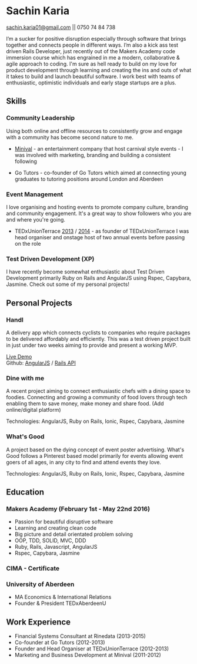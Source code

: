 # Sachin Karia
sachin.karia01@gmail.com || 0750 74 84 738


I’m a sucker for positive disruption especially through software that brings together and connects people in different ways. I’m also a kick ass test driven Rails Developer, just recently out of the Makers Academy code immersion course which has engrained in me a modern, collaborative & agile approach to coding. I'm sure as hell ready to build on my love for product development through learning and creating the ins and outs of what it takes to build and launch beautiful software. I work best with teams of enthusiastic, optimistic individuals and early stage startups are a plus.

## Skills

### Community Leadership

Using both online and offline resources to consistently grow and engage with a community has become second nature to me.

- [Minival](https://www.facebook.com/minivalofficial) - an entertainment company that host carnival style events - I was involved with marketing, branding and building a consistent following

- Go Tutors - co-founder of Go Tutors which aimed at connecting young graduates to tutoring positions around London and Aberdeen

### Event Management

I love organising and hosting events to promote company culture, branding and community engagement. It's a great way to show followers who you are and where you're going.

- TEDxUnionTerrace [2013](https://www.youtube.com/watch?v=F5Is6xzZkf4&list=PLsRNoUx8w3rMt0281K97CCY5F9vw8CqsX) / [2014](https://www.youtube.com/watch?v=fOYz8YANfmw&list=PLsRNoUx8w3rMUzriQ3wP0Lu9m9EVCFTLu) - as founder of TEDxUnionTerrace I was head organiser and onstage host of two annual events before passing on the role

### Test Driven Development (XP)

 I have recently become somewhat enthusiastic about Test Driven Development primarily Ruby on Rails and AngularJS using Rspec, Capybara, Jasmine. Check out some of my personal projects!

## Personal Projects

### Handl

A delivery app which connects cyclists to companies who require packages to be delivered affordably and efficiently. This was a test driven project built in just under two weeks aiming to provide and present a working MVP.

[Live Demo](https://youtu.be/oSti49Wp3A0) <br>
Github: [AngularJS](https://github.com/acookson91/handl-frontend) / [Rails API](https://github.com/acookson91/handl-backend)

### Dine with me

A recent project aiming to connect enthusiastic chefs with a dining space to foodies. Connecting and growing a community of food lovers through tech enabling them to save money, make money and share food. (Add online/digital platform)

Technologies: AngularJS, Ruby on Rails, Ionic, Rspec, Capybara, Jasmine

### What's Good

A project based on the dying concept of event poster advertising. What's Good follows a Pinterest based model primarily for events allowing event goers of all ages, in any city to find and attend events they love.

Technologies: AngularJS, Ruby on Rails, Ionic, Rspec, Capybara, Jasmine

## Education

### Makers Academy (February 1st - May 22nd 2016)

- Passion for beautiful disruptive software
- Learning and creating clean code
- Big picture and detail orientated problem solving
- OOP, TDD, SOLID, MVC, DDD
- Ruby, Rails, Javascript, AngularJS
- Rspec, Capybara, Jasmine

### CIMA - Certificate

### University of Aberdeen

- MA Economics & International Relations
- Founder & President TEDxAberdeenU

## Work Experience

- Financial Systems Consultant at Rinedata (2013-2015)
- Co-founder at Go Tutors (2012-2013)
- Founder and Head Organiser at TEDxUnionTerrace (2012-2013)
- Marketing and Business Development at Minival (2011-2012)
